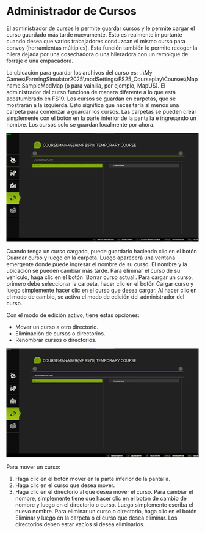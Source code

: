 # Administrador de Cursos


El administrador de cursos le permite guardar cursos y le permite cargar el curso guardado más tarde nuevamente.
Esto es realmente importante cuando desea que varios trabajadores conduzcan el mismo curso para convoy (herramientas múltiples).
Esta función también le permite recoger la hilera dejada por una cosechadora o una hileradora con un remolque de forraje o una empacadora.

La ubicación para guardar los archivos del curso es: ..\My Games\FarmingSimulator2025\modSettings\FS25_Courseplay\Courses\Mapname.SampleModMap (o para vainilla, por ejemplo, MapUS).
El administrador del curso funciona de manera diferente a lo que está acostumbrado en FS19.
Los cursos se guardan en carpetas, que se mostrarán a la izquierda. Esto significa que necesitaría al menos una carpeta para comenzar a guardar los cursos.
Las carpetas se pueden crear simplemente con el botón en la parte inferior de la pantalla e ingresando un nombre.
Los cursos solo se guardan localmente por ahora.


![Image](../assets/images/managerbasehelp_0_0_765_430.png)


Cuando tenga un curso cargado, puede guardarlo haciendo clic en el botón Guardar curso y luego en la carpeta. Luego aparecerá una ventana emergente donde puede ingresar el nombre de su curso.
El nombre y la ubicación se pueden cambiar más tarde.
Para eliminar el curso de su vehículo, haga clic en el botón 'Borrar curso actual'.
Para cargar un curso, primero debe seleccionar la carpeta, hacer clic en el botón Cargar curso y luego simplemente hacer clic en el curso que desea cargar.
Al hacer clic en el modo de cambio, se activa el modo de edición del administrador del curso.



Con el modo de edición activo, tiene estas opciones:
- Mover un curso a otro directorio.
- Eliminación de cursos o directorios.
- Renombrar cursos o directorios.


![Image](../assets/images/manageredithelp_0_0_765_430.png)


Para mover un curso:
   1) Haga clic en el botón mover en la parte inferior de la pantalla.
   2) Haga clic en el curso que desea mover.
   3) Haga clic en el directorio al que desea mover el curso.
Para cambiar el nombre, simplemente tiene que hacer clic en el botón de cambio de nombre y luego en el directorio o curso. Luego simplemente escriba el nuevo nombre.
Para eliminar un curso o directorio, haga clic en el botón Eliminar y luego en la carpeta o el curso que desea eliminar.
Los directorios deben estar vacíos si desea eliminarlos.


